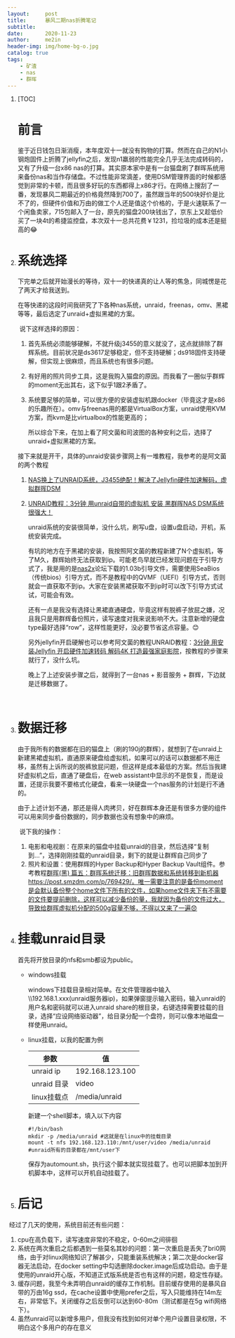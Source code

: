 ```yaml
---
layout:     post
title:      暴风二期nas折腾笔记
subtitle:   
date:       2020-11-23
author:     me2in
header-img: img/home-bg-o.jpg
catalog: true
tags:
    - 矿渣
	- nas
	- 群晖
---
```



1. [TOC]

   # 前言

   ​	鉴于近日钱包日渐消瘦，本年度双十一就没有购物的打算。然而在自己的N1小钢炮固件上折腾了jellyfin之后，发现n1羸弱的性能完全几乎无法完成转码的，又有了升级一台x86 nas的打算。其实原本家中是有一台猫盘刷了群晖系统用来备份nas和当作存储盘。不过性能非常滴差，使用DSM管理界面的时候都感觉到非常的卡顿，而且很多好玩的东西都得上x86才行。在网络上搜刮了一番，发现暴风二期最近的价格竟然降到700了，虽然跟当年的500块好价是比不了的，但硬件价值和万由的做工个人还是值这个价格的，于是火速联系了一个闲鱼卖家，715包邮入了一台，原先的猫盘200块钱出了，京东上又趁低价买了一块4t的希捷监控盘，本次双十一总共花费￥1231，捡垃圾的成本还是挺高的😂

2. # 系统选择

   ​	下完单之后就开始漫长的等待，双十一的快递真的让人等的焦急，同城愣是花了两天才给我送到。

   ​	在等快递的这段时间我研究了下各种nas系统，unraid，freenas，omv、黑裙等等，最后选定了unraid+虚拟黑裙的方案。

   ​	说下这样选择的原因：

    1. 首先系统必须能够硬解，不就升级j3455的意义就没了，这点就排除了群辉系统。目前状况是ds3617足够稳定，但不支持硬解；ds918固件支持硬解，但实现上很麻烦，而且系统也有很多问题。

    2. 有好用的照片同步工具，这是我购入猫盘的原因。而我看了一圈似乎群辉的moment无出其右，这下似乎1跟2矛盾了。

    3. 系统要足够的简单，可以很方便的安装虚拟机跟docker（毕竟这才是x86的乐趣所在）。omv与freenas用的都是VirtualBox方案，unraid使用KVM方案，而kvm是比virtualbox的性能更高的；

        所以综合下来，在加上看了阿文菌和司波图的各种安利之后，选择了unraid+虚拟黑裙的方案。

   接下来就是开干，具体的unraid安装步骤网上有一堆教程，我参考的是阿文菌的两个教程

   1. [NAS换上了UNRAID系统，J3455绝配！解决了Jellyfin硬件加速解码，虚拟群晖DSM](https://post.smzdm.com/p/a5kl335x/)

   2. [UNRAID教程：3分钟 用unraid自带的虚拟机 安装 黑群晖NAS DSM系统 很强大！](https://post.smzdm.com/p/az50d36r/)

      ​	unraid系统的安装很简单，没什么坑，刷写u盘，设置u盘启动，开机，系统安装完成。

      ​	有坑的地方在于黑裙的安装，我按照阿文菌的教程新建了N个虚拟机，等了M久，群辉始终无法获取到ip。可能老鸟早就已经发现问题在于引导方式了，我是用的是[nas2x](https://nas2x.com/)论坛下载的1.03b引导文件，需要使用SeaBios（传统bios）引导方式，而不是教程中的QVMF（UEFI）引导方式，否则就会一直获取不到ip。大家在安装黑裙获取不到ip时可以改下引导方式试试，可能会有效。

      ​	还有一点是我没有选择让黑裙直通硬盘，毕竟这样有脱裤子放屁之嫌，况且我只是用群辉备份照片，读写速度对我来说影响不大。注意新增的硬盘type最好选择“row”，这样性能更好，没必要节省这点容量。😊

      另外jellyfin开启硬解也可以参考阿文菌的教程UNRAID教程：[3分钟 用安装Jellyfin 开启硬件加速转码 解码4K 打造最强家庭影院](https://post.smzdm.com/p/a25gpmpn/)，按教程的步骤来就行了，没什么坑。

      晚上了上述安装步骤之后，就得到了一台nas + 影音服务 + 群辉，下边就是迁移数据了。

   ​    

3. # 数据迁移

   ​	由于我所有的数据都在旧的猫盘上（刷的190j的群辉），就想到了在unraid上新建黑裙虚拟机，直通原来硬盘给虚拟机，如果可以的话可以数据都不用迁移，虽然有上诉所说的脱裤放屁问题，但这样是成本最低的方案。然后当我建好虚拟机之后，直通了硬盘后，在web assistant中显示的不是恢复，而是设置，还提示我要不要格式化硬盘，看来一块硬盘一个nas服务的计划是行不通的。

   ​	由于上述计划不通，那还是得人肉拷贝，好在群辉本身还是有很多方便的组件可以用来同步备份数据的，同步数据也没有想象中的麻烦。

   ​	说下我的操作：

   1. 电影和电视剧：在原来的猫盘中挂载unraid的目录，然后选择“复制到...”，选择刚刚挂载的unraid目录，剩下的就是让群辉自己同步了
   2. 照片和设置：使用群辉的Hyper Backup和Hyper Backup Vault组件。参考教程[群晖(黑) 篇五：群晖系统迁移：旧群晖数据和系统转移到新机器](https://post.smzdm.com/p/769429/)https://post.smzdm.com/p/769429/。唯一需要注意的是备份moment是会默认备份整个home文件下所有的文件，如果home文件夹下有不需要的文件要提前删除，这样可以减少备份的量，我就因为备份的文件过大，导致给群晖虚拟机分配的500g容量不够，不得以又来了一遍😞

   

4. # 挂载unraid目录

   首先将开放目录的nfs和smb都设为public。

   - windows挂载

     windows下挂载目录相对简单。在文件管理器中输入\\\192.168.1.xxx(unraid服务器ip)，如果弹窗提示输入密码，输入unraid的用户名和密码就可以进入unraid share的根目录，右键选择需要挂载的目录，选择“应设网络驱动器”，给目录分配一个盘符，则可以像本地磁盘一样使用unraid。

   - linux挂载，以我的配置为例

     | 参数        | 值              |
     | ----------- | --------------- |
     | unraid ip   | 192.168.123.100 |
     | unraid 目录 | video           |
     | linux挂载点 | /media/unraid   |

     新建一个shell脚本，填入以下内容

     ```shell
     #!/bin/bash
     mkdir -p /media/unraid #这就是在linux中的挂载目录
     mount -t nfs 192.168.123.110:/mnt/user/video /media/unraid #unraid所有的目录都在/mnt/user下
     ```

     保存为automount.sh，执行这个脚本就实现挂载了。也可以把脚本加到开机脚本中，这样可以开机自动挂载了。

5. # 后记

​	经过了几天的使用，系统目前还有些问题：

1. cpu在高负载下，读写速度非常的不稳定，0-60m之间徘徊
2. 系统在两次重启之后都遇到一些莫名其妙的问题：第一次重启是丢失了bri0网络，由于对linux网络知识了解甚少，只能重装系统解决；第二次是docker容器无法启动，在docker setting中勾选删除docker.image后成功启动。由于是使用的unraid开心版，不知道正式版系统是否也有这样的问题，稳定性存疑。
3. 缓存问题，我至今未弄明白unraid的缓存工作机制。目前缓存使用的是暴风自带的万由16g ssd，在cache设置中使用prefer之后，写入只能维持在14m左右，非常低下。关闭缓存之后反倒可以达到60-80m（测试都是在5g wifi网络下）。
4. 虽然unraid可以新增多用户，但我没有找到如何对单个用户设置目录权限，不明白这个多用户的存在意义

